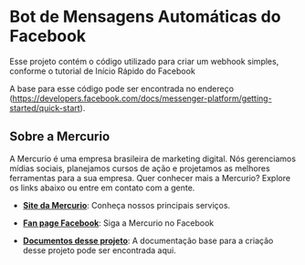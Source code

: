 # Bot de Mensagens Automáticas do Facebook

Esse projeto contém o código utilizado para criar um webhook simples, conforme o tutorial de Início Rápido do Facebook

A base para esse código pode ser encontrada no endereço (https://developers.facebook.com/docs/messenger-platform/getting-started/quick-start).

## Sobre a Mercurio

A Mercurio é uma empresa brasileira de marketing digital. Nós gerenciamos mídias sociais, planejamos cursos de ação e projetamos as melhores ferramentas para a sua empresa. 
Quer conhecer mais a Mercurio? Explore os links abaixo ou entre em contato com a gente. 

- [**Site da Mercurio**](https://mercuriomkt.com): Conheça nossos principais serviços. 

- [**Fan page Facebook**](https://facebook.com/mercuriomkt): Siga a Mercurio no Facebook

- [**Documentos desse projeto**](https://developers.facebook.com/docs/messenger-platform/): A documentação base para a criação desse projeto pode ser encontrada aqui. 
